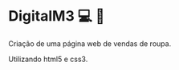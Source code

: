 # DigitalM3 :computer: :handbag:


Criação de uma página web de vendas de roupa.

Utilizando html5 e css3.


